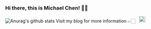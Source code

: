 ### Hi there, this is Michael Chen! 👋🏻

![Anurag's github stats](https://github-readme-stats.vercel.app/api?username=MessiahChen&show_icons=true)
Visit my blog for more information 👉🏻 &nbsp; <a href="https://MichaelChen.xyz">
  <img width="21px" src="https://github.com/MessiahChen/MessiahChen.github.io/blob/master/img/favicon.ico" />
</a>
